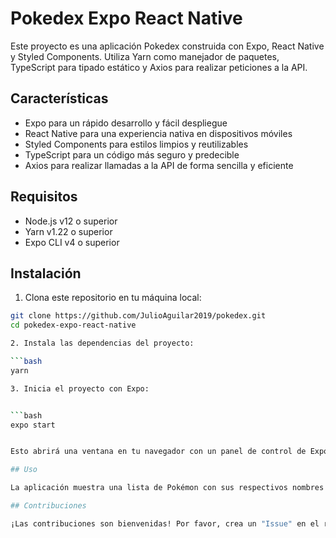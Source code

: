 # Pokedex Expo React Native

Este proyecto es una aplicación Pokedex construida con Expo, React Native y Styled Components. Utiliza Yarn como manejador de paquetes, TypeScript para tipado estático y Axios para realizar peticiones a la API.

## Características

- Expo para un rápido desarrollo y fácil despliegue
- React Native para una experiencia nativa en dispositivos móviles
- Styled Components para estilos limpios y reutilizables
- TypeScript para un código más seguro y predecible
- Axios para realizar llamadas a la API de forma sencilla y eficiente

## Requisitos

- Node.js v12 o superior
- Yarn v1.22 o superior
- Expo CLI v4 o superior

## Instalación

1. Clona este repositorio en tu máquina local:

```bash
git clone https://github.com/JulioAguilar2019/pokedex.git
cd pokedex-expo-react-native

2. Instala las dependencias del proyecto:

```bash
yarn 

3. Inicia el proyecto con Expo:


```bash
expo start


Esto abrirá una ventana en tu navegador con un panel de control de Expo y un código QR. Puedes escanear el código QR con la aplicación Expo Go en tu dispositivo móvil para probar la aplicación.

## Uso

La aplicación muestra una lista de Pokémon con sus respectivos nombres e imágenes. Puedes buscar Pokémon por nombre o número usando la barra de búsqueda. Al seleccionar un Pokémon, se mostrará información detallada sobre sus características, habilidades y estadísticas.

## Contribuciones

¡Las contribuciones son bienvenidas! Por favor, crea un "Issue" en el repositorio para discutir tus ideas o reportar problemas. Si deseas contribuir con código, crea un "Pull Request" con tus cambios y nos pondremos en contacto contigo lo antes posible.


